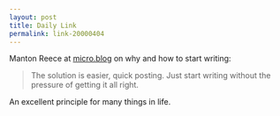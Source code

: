 ```yaml
---
layout: post
title: Daily Link
permalink: link-20000404
---
```


Manton Reece at [micro.blog](https://book.micro.blog/uses-for-microblog/) on why and how to start writing:

> The solution is easier, quick posting. Just start writing without the pressure of getting it all right.

An excellent principle for many things in life.
